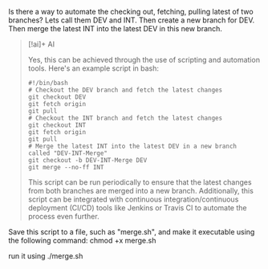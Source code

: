 Is there a way to automate the checking out, fetching, pulling latest of two branches? Lets call them DEV and INT. Then create a new branch for DEV. Then merge the latest INT into the latest DEV in this new branch.


> [!ai]+ AI
>
> Yes, this can be achieved through the use of scripting and automation tools. Here's an example script in bash:
> ```
> #!/bin/bash
> # Checkout the DEV branch and fetch the latest changes
> git checkout DEV
> git fetch origin
> git pull
> # Checkout the INT branch and fetch the latest changes
> git checkout INT
> git fetch origin
> git pull
> # Merge the latest INT into the latest DEV in a new branch called "DEV-INT-Merge"
> git checkout -b DEV-INT-Merge DEV
> git merge --no-ff INT
> ```
> This script can be run periodically to ensure that the latest changes from both branches are merged into a new branch. Additionally, this script can be integrated with continuous integration/continuous deployment (CI/CD) tools like Jenkins or Travis CI to automate the process even further.

Save this script to a file, such as "merge.sh", and make it executable using the following command:
chmod +x merge.sh

run it using
./merge.sh




